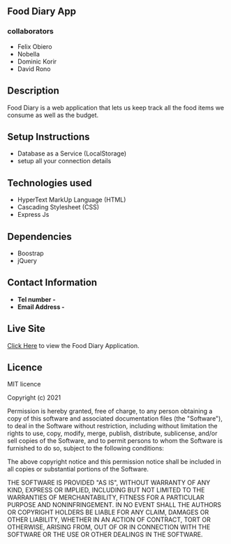 
## Food Diary App

### collaborators
* Felix Obiero
* Nobella
* Dominic Korir
* David Rono

## Description

Food Diary is a web application that lets us keep track  all the food items we consume as well as the budget.

## Setup Instructions

* Database as a Service (LocalStorage)
* setup all your connection details


## Technologies used
* HyperText MarkUp Language (HTML)
* Cascading Stylesheet (CSS)
* Express Js

## Dependencies
* Boostrap
* jQuery

## Contact Information
* <b>Tel number - </b> 
* <b>Email Address -</b> 
## Live Site
[Click Here](https://github.com/fobiero/Food_Diary-App/tree/master) to view the Food Diary  Application.

## Licence

 MIT licence
<p>Copyright (c) 2021 </p>

Permission is hereby granted, free of charge, to any person obtaining
a copy of this software and associated documentation files (the
"Software"), to deal in the Software without restriction, including
without limitation the rights to use, copy, modify, merge, publish,
distribute, sublicense, and/or sell copies of the Software, and to
permit persons to whom the Software is furnished to do so, subject to
the following conditions:

The above copyright notice and this permission notice shall be
included in all copies or substantial portions of the Software.

THE SOFTWARE IS PROVIDED "AS IS", WITHOUT WARRANTY OF ANY KIND,
EXPRESS OR IMPLIED, INCLUDING BUT NOT LIMITED TO THE WARRANTIES OF
MERCHANTABILITY, FITNESS FOR A PARTICULAR PURPOSE AND
NONINFRINGEMENT. IN NO EVENT SHALL THE AUTHORS OR COPYRIGHT HOLDERS BE
LIABLE FOR ANY CLAIM, DAMAGES OR OTHER LIABILITY, WHETHER IN AN ACTION
OF CONTRACT, TORT OR OTHERWISE, ARISING FROM, OUT OF OR IN CONNECTION
WITH THE SOFTWARE OR THE USE OR OTHER DEALINGS IN THE SOFTWARE.